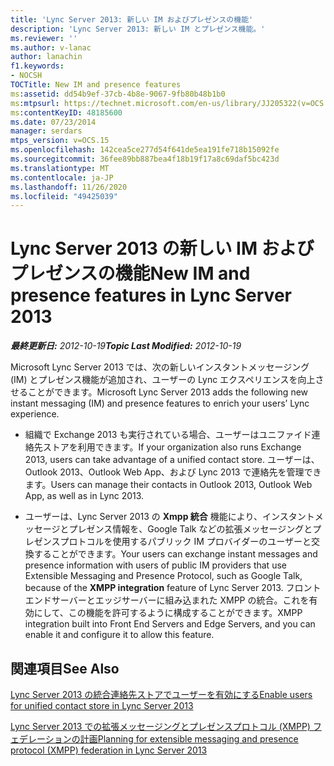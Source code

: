 ```yaml
---
title: 'Lync Server 2013: 新しい IM およびプレゼンスの機能'
description: 'Lync Server 2013: 新しい IM とプレゼンス機能。'
ms.reviewer: ''
ms.author: v-lanac
author: lanachin
f1.keywords:
- NOCSH
TOCTitle: New IM and presence features
ms:assetid: dd54b9ef-37cb-4b8e-9067-9fb80b48b1b0
ms:mtpsurl: https://technet.microsoft.com/en-us/library/JJ205322(v=OCS.15)
ms:contentKeyID: 48185600
ms.date: 07/23/2014
manager: serdars
mtps_version: v=OCS.15
ms.openlocfilehash: 142cea5ce277d54f641de5ea191fe718b15092fe
ms.sourcegitcommit: 36fee89bb887bea4f18b19f17a8c69daf5bc423d
ms.translationtype: MT
ms.contentlocale: ja-JP
ms.lasthandoff: 11/26/2020
ms.locfileid: "49425039"
---
```

# <a name="new-im-and-presence-features-in-lync-server-2013"></a><span data-ttu-id="b5391-103">Lync Server 2013 の新しい IM およびプレゼンスの機能</span><span class="sxs-lookup"><span data-stu-id="b5391-103">New IM and presence features in Lync Server 2013</span></span>

<div data-xmlns="http://www.w3.org/1999/xhtml">

<div class="topic" data-xmlns="http://www.w3.org/1999/xhtml" data-msxsl="urn:schemas-microsoft-com:xslt" data-cs="https://msdn.microsoft.com/">

<div data-asp="https://msdn2.microsoft.com/asp">



</div>

<div id="mainSection">

<div id="mainBody"><span data-ttu-id="b5391-104">

<span> </span></span><span class="sxs-lookup"><span data-stu-id="b5391-104">

<span> </span></span></span>

<span data-ttu-id="b5391-105">_**最終更新日:** 2012-10-19_</span><span class="sxs-lookup"><span data-stu-id="b5391-105">_**Topic Last Modified:** 2012-10-19_</span></span>

<span data-ttu-id="b5391-106">Microsoft Lync Server 2013 では、次の新しいインスタントメッセージング (IM) とプレゼンス機能が追加され、ユーザーの Lync エクスペリエンスを向上させることができます。</span><span class="sxs-lookup"><span data-stu-id="b5391-106">Microsoft Lync Server 2013 adds the following new instant messaging (IM) and presence features to enrich your users’ Lync experience.</span></span>

  - <span data-ttu-id="b5391-107">組織で Exchange 2013 も実行されている場合、ユーザーはユニファイド連絡先ストアを利用できます。</span><span class="sxs-lookup"><span data-stu-id="b5391-107">If your organization also runs Exchange 2013, users can take advantage of a unified contact store.</span></span> <span data-ttu-id="b5391-108">ユーザーは、Outlook 2013、Outlook Web App、および Lync 2013 で連絡先を管理できます。</span><span class="sxs-lookup"><span data-stu-id="b5391-108">Users can manage their contacts in Outlook 2013, Outlook Web App, as well as in Lync 2013.</span></span>

  - <span data-ttu-id="b5391-109">ユーザーは、Lync Server 2013 の **Xmpp 統合** 機能により、インスタントメッセージとプレゼンス情報を、Google Talk などの拡張メッセージングとプレゼンスプロトコルを使用するパブリック IM プロバイダーのユーザーと交換することができます。</span><span class="sxs-lookup"><span data-stu-id="b5391-109">Your users can exchange instant messages and presence information with users of public IM providers that use Extensible Messaging and Presence Protocol, such as Google Talk, because of the **XMPP integration** feature of Lync Server 2013.</span></span> <span data-ttu-id="b5391-110">フロントエンドサーバーとエッジサーバーに組み込まれた XMPP の統合。これを有効にして、この機能を許可するように構成することができます。</span><span class="sxs-lookup"><span data-stu-id="b5391-110">XMPP integration built into Front End Servers and Edge Servers, and you can enable it and configure it to allow this feature.</span></span>

<div>

## <a name="see-also"></a><span data-ttu-id="b5391-111">関連項目</span><span class="sxs-lookup"><span data-stu-id="b5391-111">See Also</span></span>


[<span data-ttu-id="b5391-112">Lync Server 2013 の統合連絡先ストアでユーザーを有効にする</span><span class="sxs-lookup"><span data-stu-id="b5391-112">Enable users for unified contact store in Lync Server 2013</span></span>](lync-server-2013-enable-users-for-unified-contact-store.md)  


[<span data-ttu-id="b5391-113">Lync Server 2013 での拡張メッセージングとプレゼンスプロトコル (XMPP) フェデレーションの計画</span><span class="sxs-lookup"><span data-stu-id="b5391-113">Planning for extensible messaging and presence protocol (XMPP) federation in Lync Server 2013</span></span>](lync-server-2013-planning-for-extensible-messaging-and-presence-protocol-xmpp-federation.md)  
  

<span data-ttu-id="b5391-114"></div>

</div>

<span> </span>

</div>

</div>

</span><span class="sxs-lookup"><span data-stu-id="b5391-114"></div>

</div>

<span> </span>

</div>

</div>

</span></span></div>

